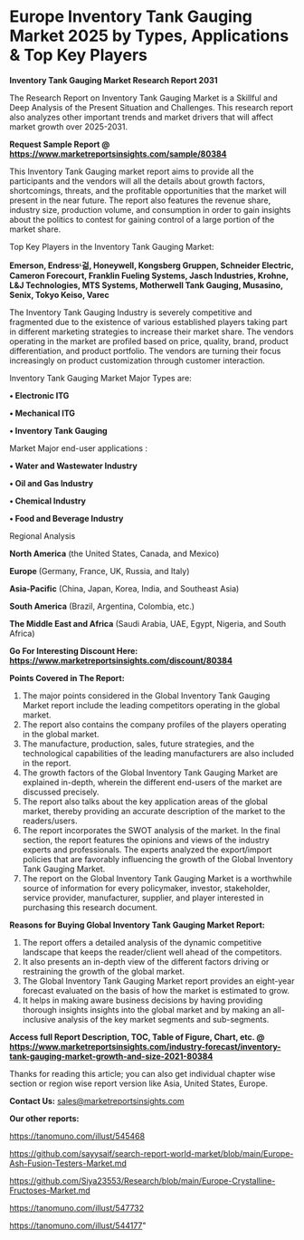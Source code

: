 # Europe Inventory Tank Gauging Market 2025 by Types, Applications & Top Key Players

<strong>Inventory Tank Gauging Market Research Report 2031</strong>

The Research Report on Inventory Tank Gauging Market is a Skillful and Deep Analysis of the Present Situation and Challenges. This research report also analyzes other important trends and market drivers that will affect market growth over 2025-2031.

<strong>Request Sample Report @ <a href=https://www.marketreportsinsights.com/sample/80384>https://www.marketreportsinsights.com/sample/80384</a></strong>

This Inventory Tank Gauging market report aims to provide all the participants and the vendors will all the details about growth factors, shortcomings, threats, and the profitable opportunities that the market will present in the near future. The report also features the revenue share, industry size, production volume, and consumption in order to gain insights about the politics to contest for gaining control of a large portion of the market share.

Top Key Players in the Inventory Tank Gauging Market:

<strong>Emerson, Endressᶫ걺, Honeywell, Kongsberg Gruppen, Schneider Electric, Cameron Forecourt, Franklin Fueling Systems, Jasch Industries, Krohne, L&J Technologies, MTS Systems, Motherwell Tank Gauging, Musasino, Senix, Tokyo Keiso, Varec</strong>

The Inventory Tank Gauging Industry is severely competitive and fragmented due to the existence of various established players taking part in different marketing strategies to increase their market share. The vendors operating in the market are profiled based on price, quality, brand, product differentiation, and product portfolio. The vendors are turning their focus increasingly on product customization through customer interaction.

Inventory Tank Gauging Market Major Types are:

<strong>• Electronic ITG

• Mechanical ITG

• Inventory Tank Gauging</strong>

Market Major end-user applications :

<strong>• Water and Wastewater Industry

• Oil and Gas Industry

• Chemical Industry

• Food and Beverage Industry</strong>

Regional Analysis

</u><strong><b>North America</b></strong> (the United States, Canada, and Mexico)

<strong><b>Europe </b></strong>(Germany, France, UK, Russia, and Italy)

<strong><b>Asia-Pacific</b></strong> (China, Japan, Korea, India, and Southeast Asia)

<strong><b>South America</b></strong> (Brazil, Argentina, Colombia, etc.)

<strong><b>The Middle East and Africa</b></strong> (Saudi Arabia, UAE, Egypt, Nigeria, and South Africa)

<strong>Go For Interesting Discount Here: <a href=https://www.marketreportsinsights.com/discount/80384>https://www.marketreportsinsights.com/discount/80384</a></strong>

<strong>Points Covered in The Report:</strong>
<ol>
  <li>The major points considered in the Global Inventory Tank Gauging Market report include the leading competitors operating in the global market.</li>
  <li>The report also contains the company profiles of the players operating in the global market.</li>
  <li>The manufacture, production, sales, future strategies, and the technological capabilities of the leading manufacturers are also included in the report.</li>
  <li>The growth factors of the Global Inventory Tank Gauging Market are explained in-depth, wherein the different end-users of the market are discussed precisely.</li>
  <li>The report also talks about the key application areas of the global market, thereby providing an accurate description of the market to the readers/users.</li>
  <li>The report incorporates the SWOT analysis of the market. In the final section, the report features the opinions and views of the industry experts and professionals. The experts analyzed the export/import policies that are favorably influencing the growth of the Global Inventory Tank Gauging Market.</li>
  <li>The report on the Global Inventory Tank Gauging Market is a worthwhile source of information for every policymaker, investor, stakeholder, service provider, manufacturer, supplier, and player interested in purchasing this research document.</li>
</ol>
<strong>Reasons for Buying Global Inventory Tank Gauging Market Report:</strong>

<ol>
  <li>The report offers a detailed analysis of the dynamic competitive landscape that keeps the reader/client well ahead of the competitors.</li>
  <li>It also presents an in-depth view of the different factors driving or restraining the growth of the global market.</li>
  <li>The Global Inventory Tank Gauging Market report provides an eight-year forecast evaluated on the basis of how the market is estimated to grow.</li>
  <li>It helps in making aware business decisions by having providing thorough insights insights into the global market and by making an all-inclusive analysis of the key market segments and sub-segments.</li>
</ol>
<strong>Access full Report Description, TOC, Table of Figure, Chart, etc. @ <a href=https://www.marketreportsinsights.com/industry-forecast/inventory-tank-gauging-market-growth-and-size-2021-80384>https://www.marketreportsinsights.com/industry-forecast/inventory-tank-gauging-market-growth-and-size-2021-80384</a></strong>


Thanks for reading this article; you can also get individual chapter wise section or region wise report version like Asia, United States, Europe.

<strong>Contact Us:</strong>
sales@marketreportsinsights.com

<strong>Our other reports:</strong>

<a href=https://tanomuno.com/illust/545468>https://tanomuno.com/illust/545468</a>

<a href=https://github.com/sayysaif/search-report-world-market/blob/main/Europe-Ash-Fusion-Testers-Market.md>https://github.com/sayysaif/search-report-world-market/blob/main/Europe-Ash-Fusion-Testers-Market.md</a>

<a href=https://github.com/Siya23553/Research/blob/main/Europe-Crystalline-Fructoses-Market.md>https://github.com/Siya23553/Research/blob/main/Europe-Crystalline-Fructoses-Market.md</a>

<a href=https://tanomuno.com/illust/547732>https://tanomuno.com/illust/547732</a>

<a href=https://tanomuno.com/illust/544177>https://tanomuno.com/illust/544177</a>"
